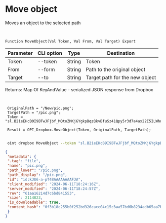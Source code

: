﻿---
sidebar_position: 9
---

# Move object
 Moves an object to the selected path


<br/>


`Function MoveObject(Val Token, Val From, Val Target) Export`

 | Parameter | CLI option | Type | Destination |
 |-|-|-|-|
 | Token | --token | String | Token |
 | From | --form | String | Path to the original object |
 | Target | --to | String | Target path for the new object |

 
 Returns: Map Of KeyAndValue - serialized JSON response from Dropbox

<br/>




```bsl title="Code example"
 OriginalPath = "/New/pic.png";
 TargetPath = "/pic.png";
 Token = "sl.B2ieEHcB9I9BTwJFjbf_MQtoZMKjGYgkpBqzQkvBfuSz41Qpy5r3d7a4ax22I5ILWhd9KLbN5L...";
 
 Result = OPI_Dropbox.MoveObject(Token, OriginalPath, TargetPath);
```
	


```sh title="CLI command example"
 
 oint dropbox MoveObject --token "sl.B2ieEHcB9I9BTwJFjbf_MQtoZMKjGYgkpBqzQkvBfuSz41Qpy5r3d7a4ax22I5ILWhd9KLbN5L..." --form %form% --to %to%

```

```json title="Result"
{
 "metadata": {
 ".tag": "file",
 "name": "pic.png",
 "path_lower": "/pic.png",
 "path_display": "/pic.png",
 "id": "id:kJU6-a-pT48AAAAAAAAFJA",
 "client_modified": "2024-06-11T18:24:16Z",
 "server_modified": "2024-06-11T18:24:57Z",
 "rev": "61aa16214d7c6bd841553",
 "size": 2114023,
 "is_downloadable": true,
 "content_hash": "0f3b18c255b0f252bd326cacc04c15c3aa57bd6b8234adb65aa7bb2987a65492"
 }
}
```
